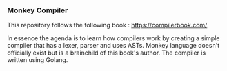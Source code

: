 ### Monkey Compiler


This repository follows the following book  : https://compilerbook.com/

In essence the agenda is to learn how compilers work by creating a simple compiler that has a lexer, parser and uses ASTs.
Monkey language doesn't officially exist but is a brainchild of this book's author.
The compiler is written using Golang.
